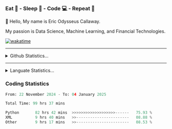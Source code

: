 <h3>Eat 🍴 - Sleep 🛌 - Code 💻 - Repeat 🔁</h3>

👋 Hello, My name is Eric Odysseus Callaway.

My passion is Data Science, Machine Learning, and Financial Technologies.

[![wakatime](https://wakatime.com/badge/user/6717695f-6a13-47e3-aa16-c813e12c0985.svg)](https://wakatime.com/@6717695f-6a13-47e3-aa16-c813e12c0985)
<hr>
<details>
  <summary>
    Github Statistics...
  </summary>
    <p align="center">
      <img src="https://github-readme-stats.vercel.app/api?username=EricCallaway&show_icons=true"/>
    </p>
</details>
</hr>

<hr>
<details>
  <summary>
    Languate Statistics...
  </summary>
    <p align="center">
      <img src="https://wakatime.com/share/@Odysseus/8e15b48f-f104-4b5e-ac51-813c06f51805.svg"/>
    </p>
</details>
</hr>
<h3>Coding Statistics</h3>
<!--START_SECTION:waka-->

```python
From: 22 November 2024 - To: 04 January 2025

Total Time: 99 hrs 37 mins

Python       82 hrs 42 mins  >>>>>>>>>>>>>>>>>>>------   75.93 %
XML          9 hrs 40 mins   >>-----------------------   08.88 %
Other        9 hrs 17 mins   >>-----------------------   08.53 %
```

<!--END_SECTION:waka-->
